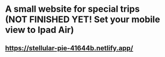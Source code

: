 # A small website for special trips (NOT FINISHED YET! Set your mobile view to Ipad Air)
## https://stellular-pie-41644b.netlify.app/
